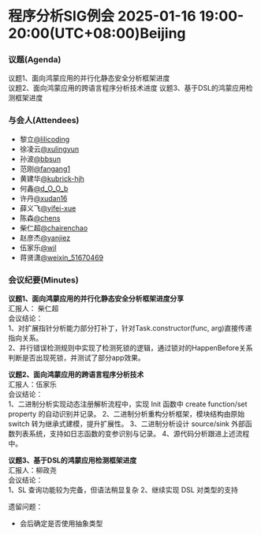 # 程序分析SIG例会 2025-01-16 19:00-20:00(UTC+08:00)Beijing
### 议题(Agenda)
议题1、面向鸿蒙应用的并行化静态安全分析框架进度  
议题2、面向鸿蒙应用的跨语言程序分析技术进度
议题3、基于DSL的鸿蒙应用检测框架进度

### 与会人(Attendees)
- 黎立[@lilicoding](https://gitcode.com/lilicoding)
- 徐凌云[@xulingyun](https://gitcode.com/muya318)
- 孙波[@bbsun](https://gitcode.com/bbsun)
- 范刚[@fangang1](https://gitcode.com/fangang1)
- 黄建华[@kubrick-hjh](https://gitcode.com/kubrick-hjh)
- 何鑫[@d_O_O_b](https://gitcode.com/d_O_O_b)
- 许丹[@xudan16](https://gitcode.com/xudan16)
- 薛义飞[@yifei-xue](https://gitcode.com/yifei-xue)
- 陈森[@chens](https://gitcode.com/chens)
- 柴仁超[@chairenchao](https://gitcode.com/chairenchao)
- 赵彦杰[@yanjiez](https://gitcode.com/yanjiez)
- 伍家乐[@wjl](https://gitcode.com/wjl)
- 蒋贤潇[@weixin_51670469](https://gitcode.com/weixin_51670469)

### 会议纪要(Minutes)
**议题1、面向鸿蒙应用的并行化静态安全分析框架进度分享**  
汇报人： 柴仁超  
会议结论：  
1、对扩展指针分析能力部分打补丁，针对Task.constructor(func, arg)直接传递指向关系。  
2、并行错误检测规则中实现了检测死锁的逻辑，通过锁对的HappenBefore关系判断是否出现死锁，并测试了部分app效果。

**议题2、面向鸿蒙应用的跨语言程序分析技术**  
汇报人：伍家乐   
会议结论：  
1、二进制分析实现动态注册解析流程中，实现 Init 函数中 create function/set property 的自动识别并记录。
2、二进制分析重构分析框架，模块结构由原始 switch 转为继承式建模，提升扩展性。
3、二进制分析设计 source/sink 外部函数列表系统，支持如日志函数的变参识别与记录。
4、源代码分析跟进上述流程中。

**议题3、基于DSL的鸿蒙应用检测框架进度**  
汇报人：柳政尧  
会议结论：  
1、SL 查询功能较为完备，但语法稍显复杂
2、继续实现 DSL 对类型的支持

遗留问题：
- 会后确定是否使用抽象类型